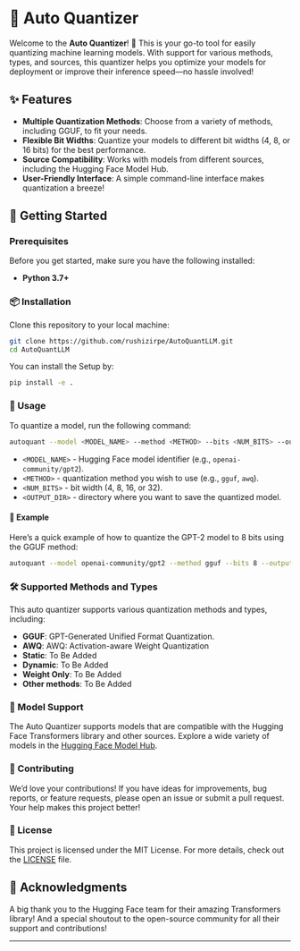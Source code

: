

# 🎉 Auto Quantizer

Welcome to the **Auto Quantizer**! 🚀 This is your go-to tool for easily quantizing machine learning models. With support for various methods, types, and sources, this quantizer helps you optimize your models for deployment or improve their inference speed—no hassle involved!

## ✨ Features

- **Multiple Quantization Methods**: Choose from a variety of methods, including GGUF, to fit your needs.
- **Flexible Bit Widths**: Quantize your models to different bit widths (4, 8, or 16 bits) for the best performance.
- **Source Compatibility**: Works with models from different sources, including the Hugging Face Model Hub.
- **User-Friendly Interface**: A simple command-line interface makes quantization a breeze!

## 🚀 Getting Started

### Prerequisites

Before you get started, make sure you have the following installed:

- **Python 3.7+**



### 📦 Installation

Clone this repository to your local machine:

```bash
git clone https://github.com/rushizirpe/AutoQuantLLM.git
cd AutoQuantLLM
```

You can install the Setup by:

```bash
pip install -e .
```

### 🎈 Usage

To quantize a model, run the following command:

```bash
autoquant --model <MODEL_NAME> --method <METHOD> --bits <NUM_BITS> --output <OUTPUT_DIR> --verbose
```

- `<MODEL_NAME>` - Hugging Face model identifier (e.g., `openai-community/gpt2`).
- `<METHOD>` - quantization method you wish to use (e.g., `gguf`, `awq`).
- `<NUM_BITS>` - bit width (4, 8, 16, or 32).
- `<OUTPUT_DIR>` - directory where you want to save the quantized model.

#### 📘 Example

Here’s a quick example of how to quantize the GPT-2 model to 8 bits using the GGUF method:

```bash
autoquant --model openai-community/gpt2 --method gguf --bits 8 --output ./quantized_model --verbose
```

### 🛠️ Supported Methods and Types

This auto quantizer supports various quantization methods and types, including:

- **GGUF**: GPT-Generated Unified Format Quantization.
- **AWQ**: AWQ: Activation-aware Weight Quantization
- **Static**: To Be Added
- **Dynamic**: To Be Added
- **Weight Only**: To Be Added
- **Other methods**: To Be Added

### 🤖 Model Support

The Auto Quantizer supports models that are compatible with the Hugging Face Transformers library and other sources. Explore a wide variety of models in the [Hugging Face Model Hub](https://huggingface.co/models).

### 💌 Contributing

We’d love your contributions! If you have ideas for improvements, bug reports, or feature requests, please open an issue or submit a pull request. Your help makes this project better!

### 📄 License

This project is licensed under the MIT License. For more details, check out the [LICENSE](LICENSE) file.

## 🙏 Acknowledgments

A big thank you to the Hugging Face team for their amazing Transformers library! And a special shoutout to the open-source community for all their support and contributions!

---
